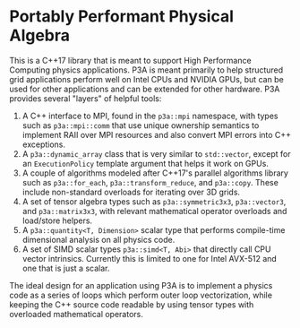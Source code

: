 Portably Performant Physical Algebra
====================================

This is a C++17 library that is meant to support High Performance Computing physics applications.
P3A is meant primarily to help structured grid applications perform well on Intel CPUs and NVIDIA GPUs, but can be used for other applications and can be extended for other hardware.
P3A provides several "layers" of helpful tools:

1. A C++ interface to MPI, found in the `p3a::mpi` namespace, with types such as `p3a::mpi::comm` that use unique ownership semantics to implement RAII over MPI resources and also convert MPI errors into C++ exceptions.
2. A `p3a::dynamic_array` class that is very similar to `std::vector`, except for an `ExecutionPolicy` template argument that helps it work on GPUs.
3. A couple of algorithms modeled after C++17's parallel algorithms library such as `p3a::for_each`, `p3a::transform_reduce`, and `p3a::copy`. These include non-standard overloads for iterating over 3D grids.
4. A set of tensor algebra types such as `p3a::symmetric3x3`, `p3a::vector3`, and `p3a::matrix3x3`, with relevant mathematical operator overloads and load/store helpers.
5. A `p3a::quantity<T, Dimension>` scalar type that performs compile-time dimensional analysis on all physics code.
6. A set of SIMD scalar types `p3a::simd<T, Abi>` that directly call CPU vector intrinsics. Currently this is limited to one for Intel AVX-512 and one that is just a scalar.

The ideal design for an application using P3A is to implement a physics code as a series of loops which perform outer loop vectorization, while keeping the C++ source code readable by using tensor types with overloaded mathematical operators.
